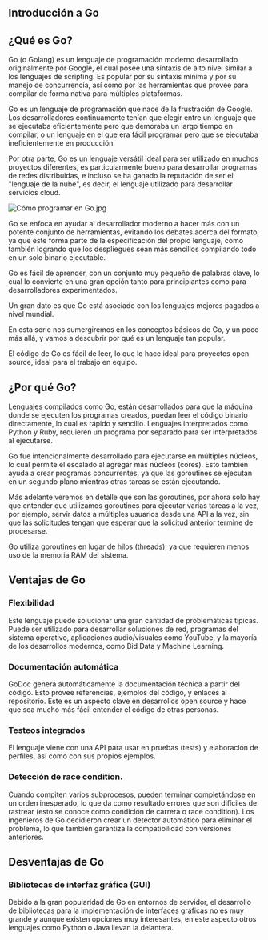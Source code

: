 ## Introducción a Go

## ¿Qué es Go?

Go (o Golang) es un lenguaje de programación moderno desarrollado originalmente por Google, el cual posee una sintaxis de alto nivel similar a los lenguajes de scripting. Es popular por su sintaxis mínima y por su manejo de concurrencia, así como por las herramientas que provee para compilar de forma nativa para múltiples plataformas.

Go es un lenguaje de programación que nace de la frustración de Google. Los desarrolladores continuamente tenían que elegir entre un lenguaje que se ejecutaba eficientemente pero que demoraba un largo tiempo en compilar, o un lenguaje en el que era fácil programar pero que se ejecutaba ineficientemente en producción.

Por otra parte, Go es un lenguaje versátil ideal para ser utilizado en muchos proyectos diferentes, es particularmente bueno para desarrollar programas de redes distribuidas, e incluso se ha ganado la reputación de ser el "lenguaje de la nube", es decir, el lenguaje utilizado para desarrollar servicios cloud.

![Cómo programar en Go.jpg](https://cdn.hashnode.com/res/hashnode/image/upload/v1639307256505/Zt-e7E8rG.jpeg)

Go se enfoca en ayudar al desarrollador moderno a hacer más con un potente conjunto de herramientas, evitando los debates acerca del formato, ya que este forma parte de la especificación del propio lenguaje, como también logrando que los despliegues sean más sencillos compilando todo en un solo binario ejecutable.

Go es fácil de aprender, con un conjunto muy pequeño de palabras clave, lo cual lo convierte en una gran opción tanto para principiantes como para desarrolladores experimentados.

Un gran dato es que Go está asociado con los lenguajes mejores pagados a nivel mundial.

En esta serie nos sumergiremos en los conceptos básicos de Go, y un poco más allá, y vamos a descubrir por qué es un lenguaje tan popular.

El código de Go es fácil de leer, lo que lo hace ideal para proyectos open source, ideal para el trabajo en equipo.

## ¿Por qué Go?

Lenguajes compilados como Go, están desarrollados para que la máquina donde se ejecuten los programas creados, puedan leer el código binario directamente, lo cual es rápido y sencillo. Lenguajes interpretados como Python y Ruby, requieren un programa por separado para ser interpretados al ejecutarse.

Go fue intencionalmente desarrollado para ejecutarse en múltiples núcleos, lo cual permite el escalado al agregar más núcleos (cores). Esto también ayuda a crear programas concurrentes, ya que las goroutines se ejecutan en un segundo plano mientras otras tareas se están ejecutando.

Más adelante veremos en detalle qué son las goroutines, por ahora solo hay que entender que utilizamos goroutines para ejecutar varias tareas a la vez, por ejemplo, servir datos a múltiples usuarios desde una API a la vez, sin que las solicitudes tengan que esperar que la solicitud anterior termine de procesarse.

Go utiliza goroutines en lugar de hilos (threads), ya que requieren menos uso de la memoria RAM del sistema.

## Ventajas de Go

### Flexibilidad

Este lenguaje puede solucionar una gran cantidad de problemáticas típicas. Puede ser utilizado para desarrollar soluciones de red, programas del sistema operativo, aplicaciones audio/visuales como YouTube, y la mayoría de los desarrollos modernos, como Bid Data y Machine Learning.

### Documentación automática

GoDoc genera automáticamente la documentación técnica a partir del código. Esto provee referencias, ejemplos del código, y enlaces al repositorio. Este es un aspecto clave en desarrollos open source y hace que sea mucho más fácil entender el código de otras personas.

### Testeos integrados

El lenguaje viene con una API para usar en pruebas (tests) y elaboración de perfiles, así como con sus propios ejemplos.

### Detección de race condition.

Cuando compiten varios subprocesos, pueden terminar completándose en un orden inesperado, lo que da como resultado errores que son difíciles de rastrear (esto se conoce como condición de carrera o race condition). Los ingenieros de Go decidieron crear un detector automático para eliminar el problema, lo que también garantiza la compatibilidad con versiones anteriores.

## Desventajas de Go

### Bibliotecas de interfaz gráfica (GUI)

Debido a la gran popularidad de Go en entornos de servidor, el desarrollo de bibliotecas para la implementación de interfaces gráficas no es muy grande y aunque existen opciones muy interesantes, en este aspecto otros lenguajes como Python o Java llevan la delantera.